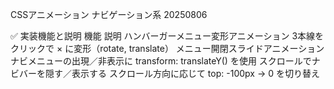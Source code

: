 CSSアニメーション ナビゲーション系 20250806

✅ 実装機能と説明
機能	                                    説明
ハンバーガーメニュー変形アニメーション	3本線をクリックで × に変形（rotate, translate）
メニュー開閉スライドアニメーション	    ナビメニューの出現／非表示に transform: translateY() を使用
スクロールでナビバーを隠す／表示する	スクロール方向に応じて top: -100px → 0 を切り替え